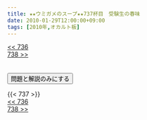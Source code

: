 ```yaml
---
title: ★★ウミガメのスープ★★737杯目　受験生の春味
date: 2010-01-29T12:00:00+09:00
tags: [2010年,オカルト板]
---
```

<div class="th_left"><a href="../736"><< 736</a></div>
<div class="th_right"><a href="../738">738 >></a></div>
<br><br>
<script src="../../js/cupsoup.js"></script>
<form>
<input type="button" value="問題と解説のみにする" onClick="toggleCupsoup()">
</form>
{{< 737 >}}
<div class="th_left"><a href="../736"><< 736</a></div>
<div class="th_right"><a href="../738">738 >></a></div>